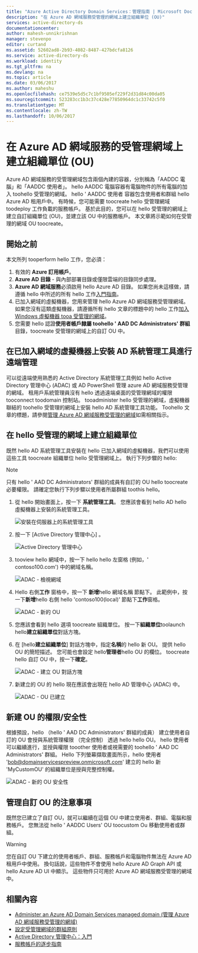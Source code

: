 ```yaml
---
title: "Azure Active Directory Domain Services：管理指南 | Microsoft Docs"
description: "在 Azure AD 網域服務受管理的網域上建立組織單位 (OU)"
services: active-directory-ds
documentationcenter: 
author: mahesh-unnikrishnan
manager: stevenpo
editor: curtand
ms.assetid: 52602ad8-2b93-4082-8487-427bdcfa8126
ms.service: active-directory-ds
ms.workload: identity
ms.tgt_pltfrm: na
ms.devlang: na
ms.topic: article
ms.date: 03/06/2017
ms.author: maheshu
ms.openlocfilehash: ce7539e5d5c7c1bf9505ef229f2d31d84c00da05
ms.sourcegitcommit: 523283cc1b3c37c428e77850964dc1c33742c5f0
ms.translationtype: MT
ms.contentlocale: zh-TW
ms.lasthandoff: 10/06/2017
---
```

# <a name="create-an-organizational-unit-ou-on-an-azure-ad-domain-services-managed-domain"></a>在 Azure AD 網域服務的受管理網域上建立組織單位 (OU)
Azure AD 網域服務的受管理網域包含兩個內建的容器，分別稱為「AADDC 電腦」和「AADDC 使用者」。 hello AADDC 電腦容器有電腦物件的所有電腦的加入 toohello 受管理的網域。 hello ' AADDC 使用者 容器包含使用者和群組 hello Azure AD 租用戶中。 有時候，您可能需要 toocreate hello 受管理網域 toodeploy 工作負載的服務帳戶。 基於此目的，您可以在 hello 受管理的網域上建立自訂組織單位 (OU)，並建立該 OU 中的服務帳戶。 本文章將示範如何在受管理的網域 OU toocreate。

## <a name="before-you-begin"></a>開始之前
本文所列 tooperform hello 工作，您必須：

1. 有效的 **Azure 訂用帳戶**。
2. **Azure AD 目錄** - 與內部部署目錄或僅限雲端的目錄同步處理。
3. **Azure AD 網域服務**必須啟用 hello Azure AD 目錄。 如果您尚未這樣做，請遵循 hello 中所述的所有 hello 工作[入門指南](active-directory-ds-getting-started.md)。
4. 已加入網域的虛擬機器，您用來管理 hello Azure AD 網域服務受管理網域。 如果您沒有這類虛擬機器，請遵循所有 hello 文章的標題中的 hello 工作[加入 Windows 虛擬機器 tooa 受管理的網域](active-directory-ds-admin-guide-join-windows-vm.md)。
5. 您需要 hello 認證**使用者帳戶隸屬 toohello ' AAD DC Administrators' 群組**目錄，toocreate 受管理的網域上的自訂 OU 中。

## <a name="install-ad-administration-tools-on-a-domain-joined-virtual-machine-for-remote-administration"></a>在已加入網域的虛擬機器上安裝 AD 系統管理工具進行遠端管理
可以從遠端使用熟悉的 Active Directory 系統管理工具例如 hello Active Directory 管理中心 (ADAC) 或 AD PowerShell 管理 azure AD 網域服務受管理的網域。 租用戶系統管理員沒有 hello 透過遠端桌面的受管理網域的權限 tooconnect toodomain 控制站。 tooadminister hello 受管理的網域，虛擬機器聯結的 toohello 受管理的網域上安裝 hello AD 系統管理工具功能。 Toohello 文章的標題，請參閱[管理 Azure AD 網域服務受管理的網域](active-directory-ds-admin-guide-administer-domain.md)如需相關指示。

## <a name="create-an-organizational-unit-on-hello-managed-domain"></a>在 hello 受管理的網域上建立組織單位
既然 hello AD 系統管理工具安裝在 hello 已加入網域的虛擬機器，我們可以使用這些工具 toocreate 組織單位 hello 受管理網域上。 執行下列步驟的 hello:

> [!NOTE]
> 只有 hello ' AAD DC Administrators' 群組的成員有自訂的 OU hello toocreate 必要權限。 請確定您執行下列步驟以使用者所屬群組 toothis hello。
>
>

1. 從 hello 開始畫面上，按一下 **系統管理工具**。 您應該會看到 hello AD hello 虛擬機器上安裝的系統管理工具。

    ![安裝在伺服器上的系統管理工具](./media/active-directory-domain-services-admin-guide/install-rsat-admin-tools-installed.png)
2. 按一下 [Active Directory 管理中心] 。

    ![Active Directory 管理中心](./media/active-directory-domain-services-admin-guide/adac-overview.png)
3. tooview hello 網域中，按一下 hello hello 左窗格 (例如，' contoso100.com') 中的網域名稱。

    ![ADAC - 檢視網域](./media/active-directory-domain-services-admin-guide/create-ou-adac-overview.png)
4. Hello 右側**工作** 窗格中，按一下 **新增**hello 網域名稱 節點下。 此範例中，按一下**新增**hello 右側 hello 'contoso100(local)' 節點下**工作**窗格。

    ![ADAC - 新的 OU](./media/active-directory-domain-services-admin-guide/create-ou-adac-new-ou.png)
5. 您應該會看到 hello 選項 toocreate 組織單位。 按一下**組織單位**toolaunch hello**建立組織單位**對話方塊。
6. 在 [hello**建立組織單位**] 對話方塊中，指定**名稱**的 hello 新 OU。 提供 hello OU 的簡短描述。 您可能也會設定 hello**管理者**hello OU 的欄位。 toocreate hello 自訂 OU 中，按一下**確定**。

    ![ADAC - 建立 OU 對話方塊](./media/active-directory-domain-services-admin-guide/create-ou-dialog.png)
7. 新建立的 OU 的 hello 現在應該會出現在 hello AD 管理中心 (ADAC) 中。

    ![ADAC - OU 已建立](./media/active-directory-domain-services-admin-guide/create-ou-done.png)

## <a name="permissionssecurity-for-newly-created-ous"></a>新建 OU 的權限/安全性
根據預設，hello （hello ' AAD DC Administrators' 群組的成員） 建立使用者自訂的 OU 會授與系統管理權限 （完全控制） 透過 hello hello OU。 hello 使用者可以繼續進行，並授與權限 tooother 使用者或視需要的 toohello ' AAD DC Administrators' 群組。 Hello 下列螢幕擷取畫面所示，hello 使用者 'bob@domainservicespreview.onmicrosoft.com' 建立的 hello 新 'MyCustomOU' 的組織單位是授與完整控制權。

 ![ADAC - 新的 OU 安全性](./media/active-directory-domain-services-admin-guide/create-ou-permissions.png)

## <a name="notes-on-administering-custom-ous"></a>管理自訂 OU 的注意事項
既然您已建立了自訂 OU，就可以繼續在這個 OU 中建立使用者、群組、電腦和服務帳戶。 您無法從 hello ' AADDC Users' OU toocustom Ou 移動使用者或群組。

> [!WARNING]
> 您在自訂 OU 下建立的使用者帳戶、群組、服務帳戶和電腦物件無法在 Azure AD 租用戶中使用。 換句話說，這些物件不會使用 hello Azure AD Graph API 或 hello Azure AD UI 中顯示。 這些物件只可用於 Azure AD 網域服務受管理的網域中。
>
>

## <a name="related-content"></a>相關內容
* [Administer an Azure AD Domain Services managed domain (管理 Azure AD 網域服務受管理的網域)](active-directory-ds-admin-guide-administer-domain.md)
* [設定受管理網域的群組原則](active-directory-ds-admin-guide-administer-group-policy.md)
* [Active Directory 管理中心：入門](https://technet.microsoft.com/library/dd560651.aspx)
* [服務帳戶的逐步指南](https://technet.microsoft.com/library/dd548356.aspx)

